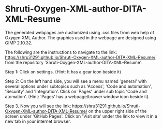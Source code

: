 # Shruti-Oxygen-XML-author-DITA-XML-Resume

The generated webpages are customized using .css files from web help of Oxygen XML Author. The graphics used in the webpage are designed using GIMP 2.10.32.

The following are the instructions to navigate to the link: https://shru31291.github.io/Shruti-Oxygen-XML-author-DITA-XML-Resume/ from the repository 'Shruti-Oxygen-XML-author-DITA-XML-Resume':

Step 1: Click on settings. (Hint: It has a gear icon beside it)

Step 2: On the left hand side, you will see a menu named 'general' with several options under subtopics such as 'Access', 'Code and automation', 'Security' and                   'Integration'. Click on 'Pages' under sub topic 'Code and atomation'. (Hint: 'Pages' has a webpage/brower window icon beside it).

Step 3. Now you will see the link: https://shru31291.github.io/Shruti-Oxygen-XML-author-DITA-XML-Resume/ on the upper right side of the screen under 'GitHub Pages'.             Click on 'Visit site' under the link to view it in a new tab in your internet browser. 
